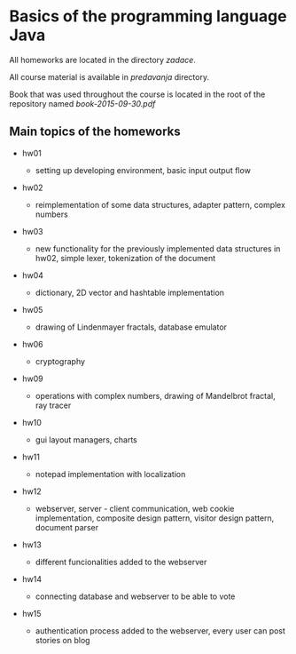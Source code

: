 # Basics of the programming language Java

All homeworks are located in the directory *zadace*.

All course material is available in *predavanja* directory.

Book that was used throughout the course is located in the root of the repository named *book-2015-09-30.pdf*

## Main topics of the homeworks

* hw01
  * setting up developing environment, basic input output flow

* hw02
  * reimplementation of some data structures, adapter pattern, complex numbers

* hw03
  * new functionality for the previously implemented data structures in hw02, simple lexer, tokenization of the document

* hw04
  * dictionary, 2D vector and hashtable implementation

* hw05
  * drawing of Lindenmayer fractals, database emulator

* hw06
  * cryptography

* hw09
  * operations with complex numbers, drawing of Mandelbrot fractal, ray tracer

* hw10
  * gui layout managers, charts

* hw11
  * notepad implementation with localization

* hw12
  * webserver, server - client communication, web cookie implementation, composite design pattern, visitor design pattern, document parser

* hw13
  * different funcionalities added to the webserver

* hw14
  * connecting database and webserver to be able to vote

* hw15
  * authentication process added to the webserver, every user can post stories on blog
